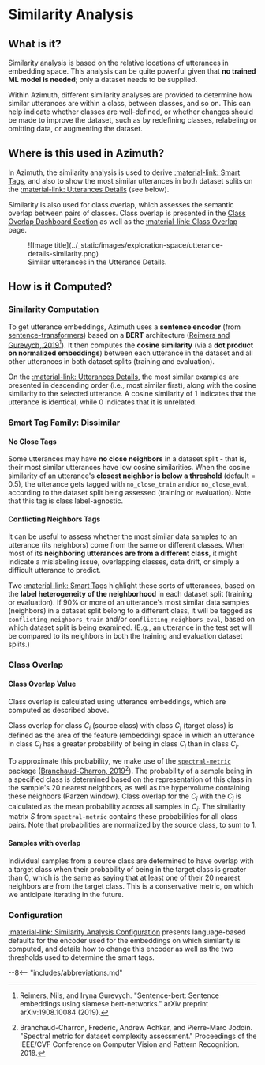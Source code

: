 # Similarity Analysis

## What is it?

Similarity analysis is based on the relative locations of utterances in embedding space. This
analysis can be quite powerful given that **no trained ML model is needed**; only a dataset needs to
be supplied.

Within Azimuth, different similarity analyses are provided to determine how similar utterances are
within a class, between classes, and so on. This can help indicate whether classes are well-defined,
or whether changes should be made to improve the dataset, such as by redefining classes, relabeling
or omitting data, or augmenting the dataset.

## Where is this used in Azimuth?

In Azimuth, the similarity analysis is used to derive [:material-link: Smart Tags](smart-tags.md),
and also to show the most similar utterances in both dataset splits on
the [:material-link: Utterances Details](../user-guide/exploration-space/utterance-details.md)
(see below).

Similarity is also used for class overlap, which assesses the semantic overlap between pairs of
classes. Class overlap is presented in the [Class Overlap Dashboard
Section](../user-guide/index.md#class-overlap) as well as the
[:material-link: Class Overlap](../user-guide/class-overlap.md) page.

<figure markdown>
  ![Image title](../_static/images/exploration-space/utterance-details-similarity.png)
  <figcaption>Similar utterances in the Utterance Details.</figcaption>
</figure>

## How is it Computed?

### Similarity Computation

To get utterance embeddings, Azimuth uses a **sentence encoder** (from
[sentence-transformers](https://github.com/UKPLab/sentence-transformers)) based on a **BERT** architecture
([Reimers and Gurevych, 2019](https://arxiv.org/abs/1908.10084)[^1]). It then computes
the **cosine similarity** (via a **dot product on normalized embeddings**) between each utterance in
the dataset and all other utterances in both dataset splits (training and evaluation).

On the [:material-link: Utterances Details](../user-guide/exploration-space/utterance-details.md),
the most similar examples are presented in descending order (i.e., most similar first), along with
the cosine similarity to the selected utterance. A cosine similarity of 1 indicates that the
utterance is identical, while 0 indicates that it is unrelated.

### Smart Tag Family: Dissimilar

#### No Close Tags

Some utterances may have **no close neighbors** in a dataset split - that is, their most similar
utterances have low cosine similarities. When the cosine similarity of an utterance's **closest
neighbor is below a threshold** (default = 0.5), the utterance gets tagged with
`no_close_train` and/or `no_close_eval`, according to the dataset split being assessed (training or
evaluation). Note that this tag is class label-agnostic.

#### Conflicting Neighbors Tags

It can be useful to assess whether the most similar data samples to an utterance (its neighbors)
come from the same or different classes. When most of its **neighboring utterances are from a
different class**, it might indicate a mislabeling issue, overlapping classes, data drift, or simply
a difficult utterance to predict.

Two [:material-link: Smart Tags](./smart-tags.md) highlight these sorts of utterances, based on
the **label heterogeneity of the neighborhood** in each dataset split (training or evaluation). If
90% or more of an utterance's most similar data samples (neighbors) in a dataset split belong to a
different class, it will be tagged as `conflicting_neighbors_train`
and/or `conflicting_neighbors_eval`, based on which dataset split is being examined. (E.g., an
utterance in the test set will be compared to its neighbors in both the training and evaluation
dataset splits.)

### Class Overlap

#### Class Overlap Value

Class overlap is calculated using utterance embeddings, which are computed as described above.

Class overlap for class *C<sub>i</sub>* (source class) with class *C<sub>j</sub>* (target class) is
defined as the area of the feature (embedding) space in which an utterance in class
*C<sub>i</sub>* has a greater probability of being in class *C<sub>j</sub>* than in class
*C<sub>i</sub>*.

To approximate this probability, we make use of the
[`spectral-metric`](https://github.com/Dref360/spectral-metric) package
([Branchaud-Charron, 2019](https://arxiv.org/abs/1905.07299)[^2]). The probability of a sample
being in a specified class is determined based on the representation of this class in the
sample's 20 nearest neighbors, as well as the hypervolume containing these neighbors (Parzen
window). Class overlap for the *C<sub>i</sub>* with the *C<sub>j</sub>* is calculated as the mean
probability across all samples in *C<sub>i</sub>*. The similarity matrix *S* from `spectral-metric`
contains these probabilities for all class pairs. Note that probabilities are normalized by the
source class, to sum to 1.

#### Samples with overlap

Individual samples from a source class are determined to have overlap with a target class when
their probability of being in the target class is greater than 0, which is the same as saying
that at least one of their 20 nearest neighbors are from the target class. This is a
conservative metric, on which we anticipate iterating in the future.


### Configuration

[:material-link: Similarity Analysis Configuration](../reference/configuration/analyses/similarity.md)
presents language-based defaults for the encoder used for the embeddings on which similarity is
computed, and details how to change this encoder as well as the two thresholds used to determine
the smart tags.

[^1]: Reimers, Nils, and Iryna Gurevych. "Sentence-bert: Sentence embeddings using siamese
bert-networks." arXiv preprint arXiv:1908.10084 (2019).
[^2]: Branchaud-Charron, Frederic, Andrew Achkar, and Pierre-Marc Jodoin. "Spectral metric for
dataset complexity assessment." Proceedings of the IEEE/CVF Conference on Computer Vision and
Pattern Recognition. 2019.

--8<-- "includes/abbreviations.md"
